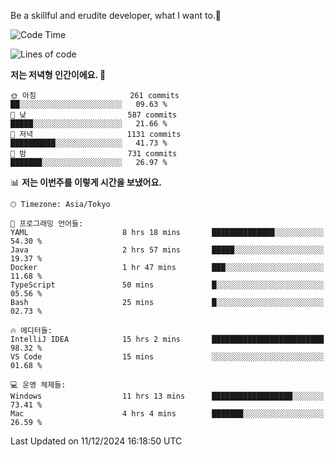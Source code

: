 Be a skillful and erudite developer, what I want to.👶

<!--START_SECTION:waka-->
![Code Time](http://img.shields.io/badge/Code%20Time-1%2C472%20hrs%2054%20mins-blue)

![Lines of code](https://img.shields.io/badge/%EC%A0%80%EB%8A%94%20%EC%97%AC%ED%83%9C%EA%B9%8C%EC%A7%80%20-918.3%20thousand%20%EC%A4%84%EC%9D%98%20%EC%BD%94%EB%93%9C%EB%A5%BC%20%EC%9E%91%EC%84%B1%ED%96%88%EC%96%B4%EC%9A%94.-blue)

**저는 저녁형 인간이에요. 🦉** 

```text
🌞 아침                     261 commits         ██░░░░░░░░░░░░░░░░░░░░░░░   09.63 % 
🌆 낮　                     587 commits         █████░░░░░░░░░░░░░░░░░░░░   21.66 % 
🌃 저녁                     1131 commits        ██████████░░░░░░░░░░░░░░░   41.73 % 
🌙 밤　                     731 commits         ███████░░░░░░░░░░░░░░░░░░   26.97 % 
```


📊 **저는 이번주를 이렇게 시간을 보냈어요.** 

```text
🕑︎ Timezone: Asia/Tokyo

💬 프로그래밍 언어들: 
YAML                     8 hrs 18 mins       ██████████████░░░░░░░░░░░   54.30 % 
Java                     2 hrs 57 mins       █████░░░░░░░░░░░░░░░░░░░░   19.37 % 
Docker                   1 hr 47 mins        ███░░░░░░░░░░░░░░░░░░░░░░   11.68 % 
TypeScript               50 mins             █░░░░░░░░░░░░░░░░░░░░░░░░   05.56 % 
Bash                     25 mins             █░░░░░░░░░░░░░░░░░░░░░░░░   02.73 % 

🔥 에디터들: 
IntelliJ IDEA            15 hrs 2 mins       █████████████████████████   98.32 % 
VS Code                  15 mins             ░░░░░░░░░░░░░░░░░░░░░░░░░   01.68 % 

💻 운영 체제들: 
Windows                  11 hrs 13 mins      ██████████████████░░░░░░░   73.41 % 
Mac                      4 hrs 4 mins        ███████░░░░░░░░░░░░░░░░░░   26.59 % 
```


 Last Updated on 11/12/2024 16:18:50 UTC
<!--END_SECTION:waka-->

